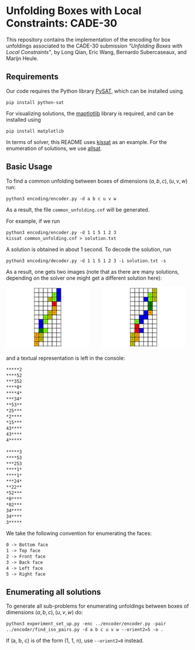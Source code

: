# Unfolding Boxes with Local Constraints: CADE-30

This repository contains the implementation of the encoding for box unfoldings associated to the CADE-30 submission *"Unfolding Boxes with Local Constraints"*, by Long Qian, Eric Wang, Bernardo Subercaseaux, and Marijn Heule.

<!-- Unfolding orthogonal boxes through SAT. The folder encoder contains the 
encoding/decoder scripts. The experiments folder contains scripts used to 
generate all sub-problems for enumerating solutions. -->

## Requirements

Our code requires the Python library [PySAT](https://pysathq.github.io/), which can be installed using
```
pip install python-sat
```
For visualizing solutions, the [maptlotlib](https://matplotlib.org/) library is required, and can be installed using
```
pip install matplotlib
```
In terms of solver, this README uses [kissat](https://github.com/arminbiere/kissat/) as an example. For the enumeration of solutions, we use [allsat](https://github.com/jreeves3/allsat-cadical).

## Basic Usage
To find a common unfolding between boxes of dimensions $(a, b, c), (u, v, w)$ run:
```
python3 encoding/encoder.py -d a b c u v w
```
As a result, the file `common_unfolding.cnf` will be generated.

For example, if we run
```
python3 encoding/encoder.py -d 1 1 5 1 2 3
kissat common_unfolding.cnf > solution.txt
```
A solution is obtained in about 1 second. To decode the solution, run
```
python3 encoding/decoder.py -d 1 1 5 1 2 3 -i solution.txt -s
```
As a result, one gets two images (note that as there are many solutions, depending on the solver one might get a different solution here):

<p>
  <img alt="First unfolding" src="readme_imgs/Figure_1.png" width="45%">
&nbsp; &nbsp; &nbsp; &nbsp;
  <img alt="Second unfolding" src="readme_imgs/Figure_2.png" width="45%">
</p>
and a textual representation is left in the console:

```
*****2
****52
***352
****0*
****4*
***34*
**53**
*25***
*2****
*15***
43****
43****
4*****

*****3
****53
***253
****1*
****1*
***24*
**22**
*52***
*0****
*02***
34****
34****
3*****
```
We take the following convention for enumerating the faces:
```
0 -> Bottom face
1 -> Top face
2 -> Front face
3 -> Back face
4 -> Left face
5 -> Right face
```
<!-- 
### Decoder 
If sol.cnf is the v-lines output of the encoder file + first line saying satisfiable,
the solution can be decoded by:
```
python3 decoder.py -d a b c u v w -i sol.cnf 
```
where the option `-v 1` can be added to additionally show the edges preserved. -->

## Enumerating all solutions
To generate all sub-problems for enumerating unfoldings between boxes of dimensions $(a, b, c), (u, v, w)$ do:

```
python3 experiment_set_up.py -enc ../encoder/encoder.py -pair ../encoder/find_iso_pairs.py -d a b c u v w --orient2=5 -o .
```
If (a, b, c) is of the form (1, 1, n), use `--orient2=0` instead. 
